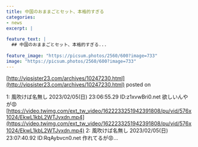 ```yaml
---
title: 中国のおままごとセット、本格的すぎる
categories:
- news
excerpt: |
  
feature_text: |
  ## 中国のおままごとセット、本格的すぎる...
  
feature_image: "https://picsum.photos/2560/600?image=733"
image: "https://picsum.photos/2560/600?image=733"
---
```


[http://vipsister23.com/archives/10247230.html](http://vipsister23.com/archives/10247230.html)
posted on 

<!--more-->

1: 風吹けば名無し 2023/02/05(日) 23:06:55.29 ID:z1xvwBri0.net 欲しいんやが😡 [https://video.twimg.com/ext_tw_video/1622233251942391808/pu/vid/576x1024/EkwL1kbL2WTJvxdn.mp4](https://video.twimg.com/ext_tw_video/1622233251942391808/pu/vid/576x1024/EkwL1kbL2WTJvxdn.mp4) 2: 風吹けば名無し 2023/02/05(日) 23:07:40.92 ID:RqAybvcn0.net 作れてるが😡...
